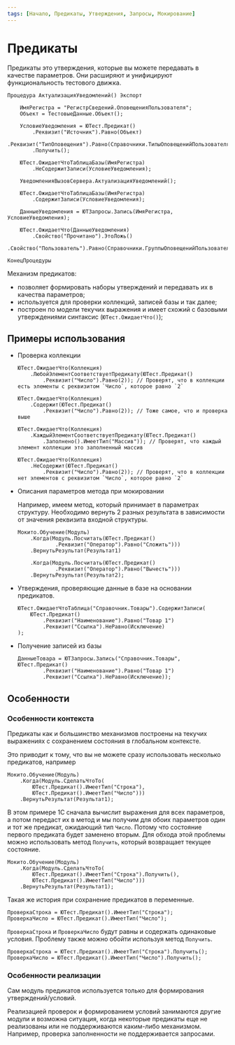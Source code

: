 ```yaml
---
tags: [Начало, Предикаты, Утверждения, Запросы, Мокирование]
---
```


# Предикаты

Предикаты это утверждения, которые вы можете передавать в качестве параметров.
Они расширяют и унифицируют функциональность тестового движка.

```bsl
Процедура АктуализацияУведомлений() Экспорт
    
    ИмяРегистра = "РегистрСведений.ОповещенияПользователя";
    Объект = ТестовыеДанные.Объект();
    
    УсловиеУведомления = ЮТест.Предикат()
        .Реквизит("Источник").Равно(Объект)
        .Реквизит("ТипОповещения").Равно(Справочники.ТипыОповещенийПользователя.Уведомление1)
        .Получить();
    
    ЮТест.ОжидаетЧтоТаблицаБазы(ИмяРегистра)
        .НеСодержитЗаписи(УсловиеУведомления);
    
    УведомленияВызовСервера.АктуализацияУведомлений();
    
    ЮТест.ОжидаетЧтоТаблицаБазы(ИмяРегистра)
        .СодержитЗаписи(УсловиеУведомления);
    
    ДанныеУведомления = ЮТЗапросы.Запись(ИмяРегистра, УсловиеУведомления);
    
    ЮТест.ОжидаетЧто(ДанныеУведомления)
        .Свойство("Прочитано").ЭтоЛожь()
        .Свойство("Пользователь").Равно(Справочники.ГруппыОповещенийПользователей.Инженер);
    
КонецПроцедуры
```

Механизм предикатов:

* позволяет формировать наборы утверждений и передавать их в качества параметров;
* используется для проверки коллекций, записей базы и так далее;
* построен по модели текучих выражения и имеет схожий с базовыми утверждениями синтаксис (`ЮТест.ОжидаетЧто()`);

## Примеры использования

* Проверка коллекции

    ```bsl
    ЮТест.ОжидаетЧто(Коллекция)
        .ЛюбойЭлементСоответствуетПредикату(ЮТест.Предикат()
            .Реквизит("Число").Равно(2)); // Проверят, что в коллекции есть элементы с реквизитом `Число`, которое равно `2`
    
    ЮТест.ОжидаетЧто(Коллекция)
        .Содержит(ЮТест.Предикат()
            .Реквизит("Число").Равно(2)); // Тоже самое, что и проверка выше

    ЮТест.ОжидаетЧто(Коллекция)
        .КаждыйЭлементСоответствуетПредикату(ЮТест.Предикат()
            .Заполнено().ИмеетТип("Массив")); // Проверят, что каждый элемент коллекции это заполненный массив
    
    ЮТест.ОжидаетЧто(Коллекция)
        .НеСодержит(ЮТест.Предикат()
            .Реквизит("Число").Равно(2)); // Проверят, что в коллекции нет элементов с реквизитом `Число`, которое равно `2`

    ```

* Описания параметров метода при мокировании

    Например, имеем метод, который принимает в параметрах структуру. Необходимо вернуть 2 разных результата в зависимости от значения реквизита входной структуры.

    ```bsl
    Мокито.Обучение(Модуль)
        .Когда(Модуль.Посчитать(ЮТест.Предикат()
                .Реквизит("Оператор").Равно("Сложить")))
        .ВернутьРезультат(Результат1)

        .Когда(Модуль.Посчитать(ЮТест.Предикат()
                .Реквизит("Оператор").Равно("Вычесть")))
        .ВернутьРезультат(Результат2);
    ```

* Утверждения, проверяющие данные в базе на основании предикатов.

    ```bsl
    ЮТест.ОжидаетЧтоТаблица("Справочник.Товары").СодержитЗаписи(
        ЮТест.Предикат()
            .Реквизит("Наименование").Равно("Товар 1")
            .Реквизит("Ссылка").НеРавно(Исключение)
    );
    ```

* Получение записей из базы

    ```bsl
    ДанныеТовара = ЮТЗапросы.Запись("Справочник.Товары", ЮТест.Предикат()
            .Реквизит("Наименование").Равно("Товар 1")
            .Реквизит("Ссылка").НеРавно(Исключение));
    ```

## Особенности

### Особенности контекста

Предикаты как и большинство механизмов построены на текучих выражениях с сохранением состояния в глобальном контексте.

Это приводит к тому, что вы не можете сразу использовать несколько предикатов, например

```bsl
Мокито.Обучение(Модуль)
    .Когда(Модуль.СделатьЧтоТо(
        ЮТест.Предикат().ИмеетТип("Строка"),
        ЮТест.Предикат().ИмеетТип("Число")))
    .ВернутьРезультат(Результат1);
```

В этом примере 1С сначала вычислит выражения для всех параметров, а потом передаст их в метод и мы получим для обоих параметров один и тот же предикат, ожидающий тип `Число`.
Потому что состояние первого предиката будет заменено вторым. Для обхода этой проблемы можно использовать метод `Получить`, который возвращает текущее состояние.

```bsl
Мокито.Обучение(Модуль)
    .Когда(Модуль.СделатьЧтоТо(
        ЮТест.Предикат().ИмеетТип("Строка").Получить(),
        ЮТест.Предикат().ИмеетТип("Число")))
    .ВернутьРезультат(Результат1);
```

Такая же история при сохранение предикатов в переменные.

```bsl
ПроверкаСтрока = ЮТест.Предикат().ИмеетТип("Строка");
ПроверкаЧисло = ЮТест.Предикат().ИмеетТип("Число");
```

`ПроверкаСтрока` и `ПроверкаЧисло` будут равны и содержать одинаковые условия. Проблему также можно обойти используя метод `Получить`.

```bsl
ПроверкаСтрока = ЮТест.Предикат().ИмеетТип("Строка").Получить();
ПроверкаЧисло = ЮТест.Предикат().ИмеетТип("Число").Получить();
```

### Особенности реализации

Сам модуль предикатов используется только для формирования утверждений/условий.

Реализацией проверок и формированием условий занимаются другие модули и возможна ситуация, когда некоторые предикаты еще не реализованы или не поддерживаются каким-либо механизмом. Например, проверка заполненности не поддерживается запросами.

